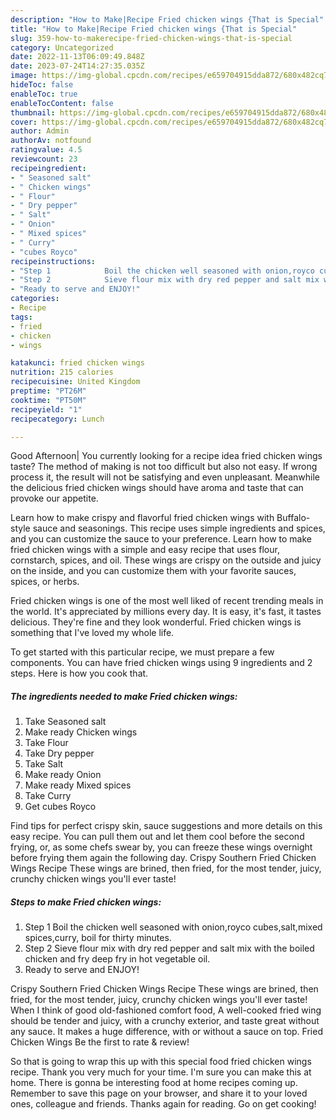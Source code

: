 ```yaml
---
description: "How to Make|Recipe Fried chicken wings {That is Special"
title: "How to Make|Recipe Fried chicken wings {That is Special"
slug: 359-how-to-makerecipe-fried-chicken-wings-that-is-special
category: Uncategorized
date: 2022-11-13T06:09:49.848Z
date: 2023-07-24T14:27:35.035Z
image: https://img-global.cpcdn.com/recipes/e659704915dda872/680x482cq70/fried-chicken-wings-recipe-main-photo.jpg
hideToc: false
enableToc: true
enableTocContent: false
thumbnail: https://img-global.cpcdn.com/recipes/e659704915dda872/680x482cq70/fried-chicken-wings-recipe-main-photo.jpg
cover: https://img-global.cpcdn.com/recipes/e659704915dda872/680x482cq70/fried-chicken-wings-recipe-main-photo.jpg
author: Admin
authorAv: notfound
ratingvalue: 4.5
reviewcount: 23
recipeingredient:
- " Seasoned salt"
- " Chicken wings"
- " Flour"
- " Dry pepper"
- " Salt"
- " Onion"
- " Mixed spices"
- " Curry"
- "cubes Royco"
recipeinstructions:
- "Step 1            Boil the chicken well seasoned with onion,royco cubes,salt,mixed spices,curry, boil for thirty minutes."
- "Step 2            Sieve flour mix with dry red pepper and salt mix with the boiled chicken and fry deep fry in hot vegetable oil."
- "Ready to serve and ENJOY!"
categories:
- Recipe
tags:
- fried
- chicken
- wings

katakunci: fried chicken wings 
nutrition: 215 calories
recipecuisine: United Kingdom
preptime: "PT26M"
cooktime: "PT50M"
recipeyield: "1"
recipecategory: Lunch

---
```



Good Afternoon| You currently looking for a recipe idea fried chicken wings taste? The method of making is not too difficult but also not easy. If wrong process it, the result will not be satisfying and even unpleasant. Meanwhile the delicious fried chicken wings should have aroma and taste that can provoke our appetite.





Learn how to make crispy and flavorful fried chicken wings with Buffalo-style sauce and seasonings. This recipe uses simple ingredients and spices, and you can customize the sauce to your preference. Learn how to make fried chicken wings with a simple and easy recipe that uses flour, cornstarch, spices, and oil. These wings are crispy on the outside and juicy on the inside, and you can customize them with your favorite sauces, spices, or herbs.

Fried chicken wings is one of the most well liked of recent trending meals in the world. It's appreciated by millions every day. It is easy, it's fast, it tastes delicious. They're fine and they look wonderful. Fried chicken wings is something that I've loved my whole life.


To get started with this particular recipe, we must prepare a few components. You can have fried chicken wings using 9 ingredients and 2 steps. Here is how you cook that.

<!--inarticleads1-->

##### The ingredients needed to make Fried chicken wings:

1. Take  Seasoned salt
1. Make ready  Chicken wings
1. Take  Flour
1. Take  Dry pepper
1. Take  Salt
1. Make ready  Onion
1. Make ready  Mixed spices
1. Take  Curry
1. Get cubes Royco


Find tips for perfect crispy skin, sauce suggestions and more details on this easy recipe. You can pull them out and let them cool before the second frying, or, as some chefs swear by, you can freeze these wings overnight before frying them again the following day. Crispy Southern Fried Chicken Wings Recipe These wings are brined, then fried, for the most tender, juicy, crunchy chicken wings you&#39;ll ever taste! 

<!--inarticleads2-->

##### Steps to make Fried chicken wings:

1. Step 1            Boil the chicken well seasoned with onion,royco cubes,salt,mixed spices,curry, boil for thirty minutes.
1. Step 2            Sieve flour mix with dry red pepper and salt mix with the boiled chicken and fry deep fry in hot vegetable oil.
1. Ready to serve and ENJOY!

Crispy Southern Fried Chicken Wings Recipe These wings are brined, then fried, for the most tender, juicy, crunchy chicken wings you&#39;ll ever taste! When I think of good old-fashioned comfort food, A well-cooked fried wing should be tender and juicy, with a crunchy exterior, and taste great without any sauce. It makes a huge difference, with or without a sauce on top. Fried Chicken Wings Be the first to rate &amp; review! 

So that is going to wrap this up with this special food fried chicken wings recipe. Thank you very much for your time. I'm sure you can make this at home. There is gonna be interesting food at home recipes coming up. Remember to save this page on your browser, and share it to your loved ones, colleague and friends. Thanks again for reading. Go on get cooking!
